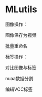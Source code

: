 # MLutils



图像操作：

[打开摄像头保存照片]: https://github.com/li-yibing/MLutils/blob/master/%E6%89%93%E5%BC%80%E6%91%84%E5%83%8F%E5%A4%B4%E4%BF%9D%E5%AD%98%E7%85%A7%E7%89%87.md
[视频保存为图像]: ./视频保存为图像.md

图像保存为视频



批量重命名





标签操作：

对比图像与标签

nuaa数据分割

编辑VOC标签

